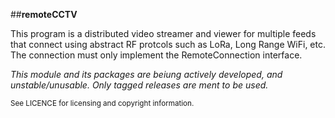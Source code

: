 ##**remoteCCTV**

This program is a distributed video streamer and viewer for multiple feeds that connect using abstract RF protcols such as LoRa, Long Range WiFi, etc.
The connection must only implement the RemoteConnection interface.

*_This module and its packages are beiung actively developed, and unstable/unusable. Only tagged releases are ment to be used._*

<sub> See LICENCE for licensing and copyright information. </sub>

